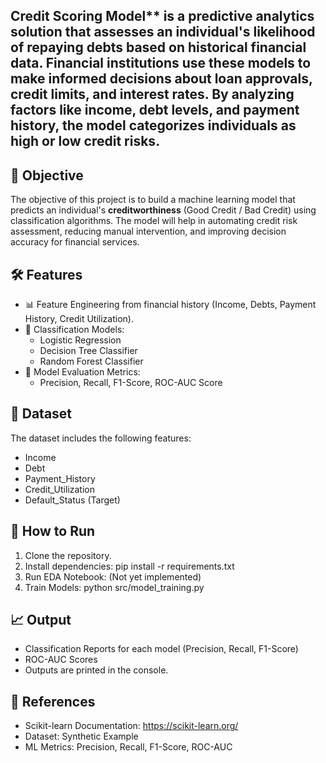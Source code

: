 ## Credit Scoring Model** is a predictive analytics solution that assesses an individual's likelihood of repaying debts based on historical financial data. Financial institutions use these models to make informed decisions about loan approvals, credit limits, and interest rates. By analyzing factors like income, debt levels, and payment history, the model categorizes individuals as high or low credit risks.

## 🎯 Objective
The objective of this project is to build a machine learning model that predicts an individual's **creditworthiness** (Good Credit / Bad Credit) using classification algorithms. The model will help in automating credit risk assessment, reducing manual intervention, and improving decision accuracy for financial services.

## 🛠️ Features
- 📊 Feature Engineering from financial history (Income, Debts, Payment History, Credit Utilization).
- 🤖 Classification Models:
  - Logistic Regression
  - Decision Tree Classifier
  - Random Forest Classifier
- 🧪 Model Evaluation Metrics:
  - Precision, Recall, F1-Score, ROC-AUC Score

## 📂 Dataset
The dataset includes the following features:
- Income
- Debt
- Payment_History
- Credit_Utilization
- Default_Status (Target)

## 🚀 How to Run
1. Clone the repository.
2. Install dependencies:
    pip install -r requirements.txt
3. Run EDA Notebook: (Not yet implemented)
4. Train Models:
    python src/model_training.py

## 📈 Output
- Classification Reports for each model (Precision, Recall, F1-Score)
- ROC-AUC Scores
- Outputs are printed in the console.

## 🔗 References
- Scikit-learn Documentation: https://scikit-learn.org/
- Dataset: Synthetic Example
- ML Metrics: Precision, Recall, F1-Score, ROC-AUC
